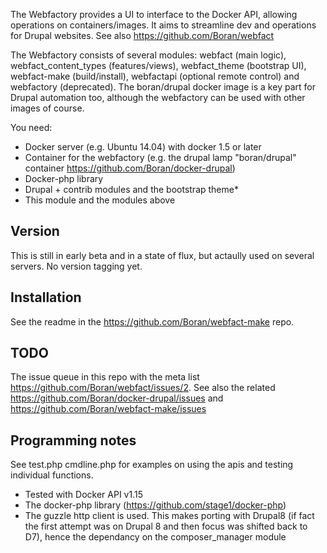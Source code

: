 The Webfactory provides a UI to interface to the Docker API, allowing operations on containers/images. It aims to streamline dev and operations for Drupal websites. See also https://github.com/Boran/webfact

The Webfactory consists of several modules: webfact (main logic), webfact_content_types (features/views), webfact_theme (bootstrap UI), webfact-make (build/install), webfactapi (optional remote control) and webfactory (deprecated).
The boran/drupal docker image is a key part for Drupal automation too, although the webfactory can be used with other images of course.

You need:
* Docker server (e.g. Ubuntu 14.04) with docker 1.5 or later
* Container for the webfactory (e.g. the drupal lamp "boran/drupal" container https://github.com/Boran/docker-drupal)
* Docker-php library 
* Drupal + contrib modules and the bootstrap theme* 
* This module and the modules above
  
Version
-------
This is still in early beta and in a state of flux, but actaully used on several servers. No version tagging yet.

Installation
----------------
See the readme in the https://github.com/Boran/webfact-make repo.


TODO
----
The issue queue in this repo with the meta list https://github.com/Boran/webfact/issues/2. See also the related  https://github.com/Boran/docker-drupal/issues and https://github.com/Boran/webfact-make/issues

Programming notes
-----------------
See test.php cmdline.php for examples on using the apis and testing individual functions.
* Tested with Docker API v1.15
* The docker-php library (https://github.com/stage1/docker-php) 
* The guzzle http client is used. This makes porting with Drupal8 (if fact the first attempt was on Drupal 8 and then focus was shifted back to D7), hence the dependancy on the composer_manager module
